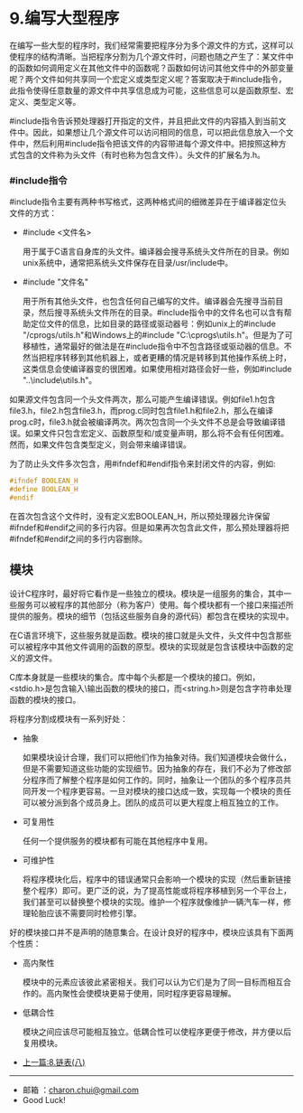 9.编写大型程序
===

在编写一些大型的程序时，我们经常需要把程序分为多个源文件的方式，这样可以使程序的结构清晰。当把程序分割为几个源文件时，问题也随之产生了：某文件中的函数如何调用定义在其他文件中的函数呢？函数如何访问其他文件中的外部变量呢？两个文件如何共享同一个宏定义或类型定义呢？答案取决于#include指令，此指令使得任意数量的源文件中共享信息成为可能，这些信息可以是函数原型、宏定义、类型定义等。

#include指令告诉预处理器打开指定的文件，并且把此文件的内容插入到当前文件中。因此，如果想让几个源文件可以访问相同的信息，可以把此信息放入一个文件中，然后利用#include指令把该文件的内容带进每个源文件中。把按照这种方式包含的文件称为头文件（有时也称为包含文件）。头文件的扩展名为.h。

### #include指令

#include指令主要有两种书写格式，这两种格式间的细微差异在于编译器定位头文件的方式：

- #include <文件名>

    用于属于C语言自身库的头文件。编译器会搜寻系统头文件所在的目录。例如unix系统中，通常把系统头文件保存在目录/usr/include中。

- #include "文件名"

    用于所有其他头文件，也包含任何自己编写的文件。编译器会先搜寻当前目录，然后搜寻系统头文件所在的目录。#include指令中的文件名也可以含有帮助定位文件的信息，比如目录的路径或驱动器号：例如unix上的#include  "/cprogs/utils.h"和Windows上的#include "C:\cprogs\utils.h"。但是为了可移植性，通常最好的做法是在#include指令中不包含路径或驱动器的信息。不然当把程序转移到其他机器上，或者更糟的情况是转移到其他操作系统上时，这类信息会使编译器变的很困难。如果使用相对路径会好一些，例如#include "..\include\utils.h"。

如果源文件包含同一个头文件两次，那么可能产生编译错误。例如file1.h包含file3.h，file2.h包含file3.h，而prog.c同时包含file1.h和file2.h，那么在编译prog.c时，file3.h就会被编译两次。两次包含同一个头文件不总是会导致编译错误。如果文件只包含宏定义、函数原型和/或变量声明，那么将不会有任何困难。然而，如果文件包含类型定义，则会带来编译错误。

为了防止头文件多次包含，用#ifndef和#endif指令来封闭文件的内容，例如:  

```c
#ifndef BOOLEAN_H
#define BOOLEAN_H
#endif
```

在首次包含这个文件时，没有定义宏BOOLEAN_H，所以预处理器允许保留#ifndef和#endif之间的多行内容。但是如果再次包含此文件，那么预处理器将把#ifndef和#endif之间的多行内容删除。



## 模块

设计C程序时，最好将它看作是一些独立的模块。模块是一组服务的集合，其中一些服务可以被程序的其他部分（称为客户）使用。每个模块都有一个接口来描述所提供的服务。模块的细节（包括这些服务自身的源代码）都包含在模块的实现中。

在C语言环境下，这些服务就是函数。模块的接口就是头文件，头文件中包含那些可以被程序中其他文件调用的函数的原型。模块的实现就是包含该模块中函数的定义的源文件。



C库本身就是一些模块的集合。库中每个头都是一个模块的接口。例如，<stdio.h>是包含输入\输出函数的模块的接口，而<string.h>则是包含字符串处理函数的模块的接口。

将程序分割成模块有一系列好处：  

- 抽象

    如果模块设计合理，我们可以把他们作为抽象对待。我们知道模块会做什么，但是不需要知道这些功能的实现细节。因为抽象的存在，我们不必为了修改部分程序而了解整个程序是如何工作的。同时，抽象让一个团队的多个程序员共同开发一个程序更容易。一旦对模块的接口达成一致，实现每一个模块的责任可以被分派到各个成员身上。团队的成员可以更大程度上相互独立的工作。

- 可复用性

    任何一个提供服务的模块都有可能在其他程序中复用。

- 可维护性

    将程序模块化后，程序中的错误通常只会影响一个模块的实现（然后重新链接整个程序）即可。更广泛的说，为了提高性能或将程序移植到另一个平台上，我们甚至可以替换整个模块的实现。维护一个程序就像维护一辆汽车一样，修理轮胎应该不需要同时检修引擎。



好的模块接口并不是声明的随意集合。在设计良好的程序中，模块应该具有下面两个性质：  

- 高内聚性

    模块中的元素应该彼此紧密相关。我们可以认为它们是为了同一目标而相互合作的。高内聚性会使模块更易于使用，同时程序更容易理解。

- 低耦合性

    模块之间应该尽可能相互独立。低耦合性可以使程序更便于修改，并方便以后复用模块。




































- [上一篇:8.链表(八)](https://github.com/CharonChui/CPPStudyNote/blob/main/C%E5%85%A5%E9%97%A8/8.%E9%93%BE%E8%A1%A8(%E5%85%AB).md)




---

- 邮箱 ：charon.chui@gmail.com  
- Good Luck! 
